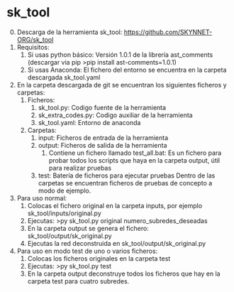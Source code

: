 # sk_tool
0. Descarga de la herramienta sk_tool: https://github.com/SKYNNET-ORG/sk_tool
1. Requisitos:
	1. Si usas python básico:  Versión 1.0.1 de la librería ast_comments (descargar via pip >pip install ast-comments=1.0.1)
	2. Si usas Anaconda: El fichero del entorno se encuentra en la carpeta descargada sk_tool.yaml
2. En la carpeta descargada de git se encuentran los siguientes ficheros y carpetas:
	1. Ficheros: 
		1. sk_tool.py: Codigo fuente de la herramienta
		2. sk_extra_codes.py: Codigo auxiliar de la herramienta
		3. sk_tool.yaml: Entorno de anaconda
	2. Carpetas: 
		1. input: Ficheros de entrada de la herramienta
		2. output: Ficheros de salida de la herramienta
			1. Contiene un fichero llamado test_all.bat: Es un fichero para probar todos los scripts que haya en la carpeta output, útil para realizar pruebas
		3. test: Batería de ficheros para ejecutar pruebas
	Dentro de las carpetas se encuentran ficheros de pruebas de concepto a modo de ejemplo.
3. Para uso normal:
	1. Colocas el fichero original en la carpeta inputs, por ejemplo sk_tool/inputs/original.py
	2. Ejecutas: >py sk_tool.py original numero_subredes_deseadas
	3. En la carpeta output se genera el fichero: sk_tool/output/sk_original.py
	4. Ejecutas la red deconstruida en sk_tool/output/sk_original.py
4. Para uso en modo test de uno o varios ficheros:
	1. Colocas los ficheros originales en la carpeta test 
	2. Ejecutas: >py sk_tool.py test
	3. En la carpeta output deconstruye todos los ficheros que hay en la carpeta test para cuatro subredes.


